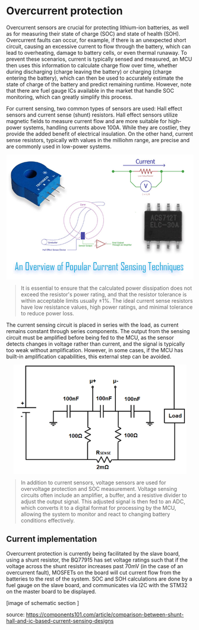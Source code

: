 # Overcurrent protection
Overcurrent sensors are crucial for protecting lithium-ion batteries, as well as for measuring their state of charge (SOC) and state of health (SOH). Overcurrent faults can occur, for example, if there is an unexpected short circuit, causing an excessive current to flow through the battery, which can lead to overheating, damage to battery cells, or even thermal runaway. To prevent these scenarios, current is typically sensed and measured, an MCU then uses this information to calculate charge flow over time, whether during discharging (charge leaving the battery) or charging (charge entering the battery), which can then be used to accurately estimate the state of charge of the battery and predict remaining runtime. However, note that there are fuel gauge ICs available in the market that handle SOC monitoring, which can greatly simplify this process.

For current sensing, two common types of sensors are used: Hall effect sensors and current sense (shunt) resistors. Hall effect sensors utilize magnetic fields to measure current flow and are more suitable for high-power systems, handling currents above 100A. While they are costlier, they provide the added benefit of electrical insulation. On the other hand, current sense resistors, typically with values in the milliohm range, are precise and are commonly used in low-power systems. 

<div style="display: flex; justify-content: center; align-items: center;">
    <img src="/assets/img/BMS/Current-Sensing-Design-Technique.jpg" alt="sensing types for overcurrent" style = "width = 90%; height = auto;">
</div>

> It is essential to ensure that the calculated power dissipation does not exceed the resistor's power rating, and that the resistor tolerance is within acceptable limits usually ±1%. The ideal current sense resistors have low resistance values, high power ratings, and minimal tolerance to reduce power loss.

The current sensing circuit is placed in series with the load, as current remains constant through series components. The output from the sensing circuit must be amplified before being fed to the MCU, as the sensor detects changes in voltage rather than current, and the signal is typically too weak without amplification. However, in some cases, if the MCU has built-in amplification capabilities, this external step can be avoided.

<div style="display: flex; justify-content: center; align-items: center;">
    <img src="/assets/img/BMS/shunt.png" alt="Shunt resistor for overcurrent" style = "width = 90%; height = auto;">
</div>


> In addition to current sensors, voltage sensors are used for overvoltage protection and SOC measurement. Voltage sensing circuits often include an amplifier, a buffer, and a resistive divider to adjust the output signal. This adjusted signal is then fed to an ADC, which converts it to a digital format for processing by the MCU, allowing the system to monitor and react to changing battery conditions effectively.

## Current implementation
Overcurrent protection is currently being facilitated by the slave board, using a shunt resistor, the BQ77915 has set voltage ratings such that if the voltage across the shunt resistor increases past 70mV (in the case of an overcurrent fault), MOSFETs on the board will cut current flow from the batteries to the rest of the system. SOC and SOH calculations are done by a fuel gauge on the slave board, and communicates via I2C with the STM32 on the master board to be displayed. 

[image of schematic section ]

source: https://components101.com/article/comparison-between-shunt-hall-and-ic-based-current-sensing-designs 